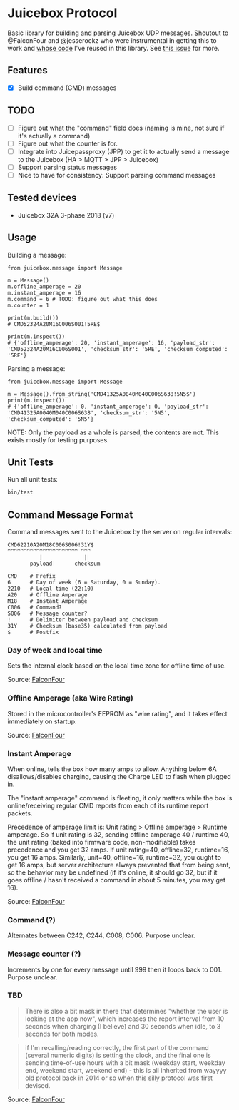 # Juicebox Protocol

Basic library for building and parsing Juicebox UDP messages. Shoutout to @FalconFour and @jesserockz who were instrumental in getting this to work and [whose code](https://gist.github.com/jesserockz/276441f58892b7b425910bf9144cba39) I've reused in this library. See [this issue](https://github.com/snicker/juicepassproxy/issues/39) for more.

## Features

- [x] Build command (CMD) messages

## TODO

- [ ] Figure out what the "command" field does (naming is mine, not sure if it's actually a command)
- [ ] Figure out what the counter is for.
- [ ] Integrate into Juicepassproxy (JPP) to get it to actually send a message to the Juicebox (HA > MQTT > JPP > Juicebox)
- [ ] Support parsing status messages
- [ ] Nice to have for consistency: Support parsing command messages

## Tested devices

- Juicebox 32A 3-phase 2018 (v7)

## Usage

Building a message:

```python3
from juicebox.message import Message

m = Message()
m.offline_amperage = 20
m.instant_amperage = 16
m.command = 6 # TODO: figure out what this does
m.counter = 1

print(m.build())
# CMD52324A20M16C006S001!5RE$

print(m.inspect())
# {'offline_amperage': 20, 'instant_amperage': 16, 'payload_str': 'CMD52324A20M16C006S001', 'checksum_str': '5RE', 'checksum_computed': '5RE'}
```

Parsing a message:

```python3
from juicebox.message import Message

m = Message().from_string('CMD41325A0040M040C006S638!5N5$')
print(m.inspect())
# {'offline_amperage': 0, 'instant_amperage': 0, 'payload_str': 'CMD41325A0040M040C006S638', 'checksum_str': '5N5', 'checksum_computed': '5N5'}
```

NOTE: Only the payload as a whole is parsed, the contents are not. This exists mostly for testing purposes.

## Unit Tests

Run all unit tests:

```sh
bin/test
```

## Command Message Format

Command messages sent to the Juicebox by the server on regular intervals:

```
CMD62210A20M18C006S006!31Y$
^^^^^^^^^^^^^^^^^^^^^^ ^^^
          |             |
       payload       checksum

CMD    # Prefix
6      # Day of week (6 = Saturday, 0 = Sunday).
2210   # Local time (22:10)
A20    # Offline Amperage
M18    # Instant Amperage
C006   # Command?
S006   # Message counter?
!      # Delimiter between payload and checksum
31Y    # Checksum (base35) calculated from payload
$      # Postfix
```

### Day of week and local time

Sets the internal clock based on the local time zone for offline time of use.

Source: [FalconFour](https://github.com/snicker/juicepassproxy/issues/39#issuecomment-2002312548)

### Offline Amperage (aka Wire Rating)

Stored in the microcontroller's EEPROM as "wire rating", and it takes effect immediately on startup.

Source: [FalconFour](https://github.com/snicker/juicepassproxy/issues/39#issuecomment-2002312548)

### Instant Amperage

When online, tells the box how many amps to allow. Anything below 6A disallows/disables charging, causing the Charge LED to flash when plugged in.

The "instant amperage" command is fleeting, it only matters while the box is online/receiving regular CMD reports from each of its runtime report packets.

Precedence of amperage limit is: Unit rating > Offline amperage > Runtime amperage. So if unit rating is 32, sending offline amperage 40 / runtime 40, the unit rating (baked into firmware code, non-modifiable) takes precedence and you get 32 amps. If unit rating=40, offline=32, runtime=16, you get 16 amps. Similarly, unit=40, offline=16, runtime=32, you ought to get 16 amps, but server architecture always prevented that from being sent, so the behavior may be undefined (if it's online, it should go 32, but if it goes offline / hasn't received a command in about 5 minutes, you may get 16).

Source: [FalconFour](https://github.com/snicker/juicepassproxy/issues/39#issuecomment-2002312548)

### Command (?)

Alternates between C242, C244, C008, C006. Purpose unclear.

### Message counter (?)

Increments by one for every message until 999 then it loops back to 001. Purpose unclear.

### TBD

> There is also a bit mask in there that determines "whether the user is looking at the app now", which increases the report interval from 10 seconds when charging (I believe) and 30 seconds when idle, to 3 seconds for both modes.

> if I'm recalling/reading correctly, the first part of the command (several numeric digits) is setting the clock, and the final one is sending time-of-use hours with a bit mask (weekday start, weekday end, weekend start, weekend end) - this is all inherited from wayyyy old protocol back in 2014 or so when this silly protocol was first devised.

Source: [FalconFour](https://github.com/snicker/juicepassproxy/issues/39#issuecomment-2002312548)
